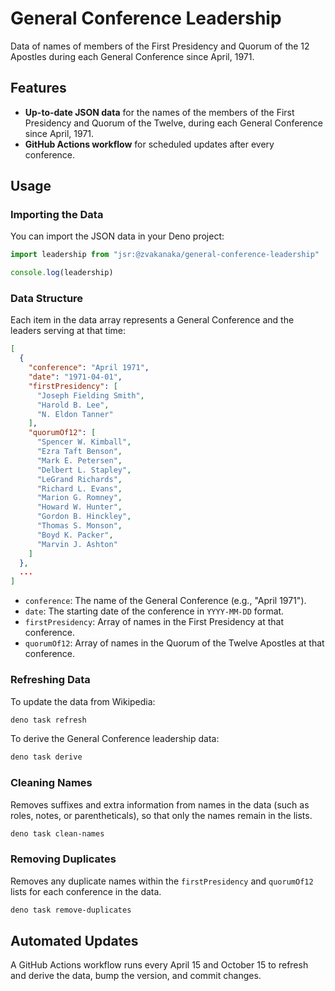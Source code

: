 # General Conference Leadership

Data of names of members of the First Presidency and Quorum of the 12 Apostles during each General Conference since April, 1971.

## Features

- **Up-to-date JSON data** for the names of the members of the First Presidency and Quorum of the Twelve, during each General Conference since April, 1971.
- **GitHub Actions workflow** for scheduled updates after every conference.

## Usage

### Importing the Data

You can import the JSON data in your Deno project:

```js
import leadership from "jsr:@zvakanaka/general-conference-leadership"

console.log(leadership)
```

### Data Structure

Each item in the data array represents a General Conference and the leaders serving at that time:

```json
[
  {
    "conference": "April 1971",
    "date": "1971-04-01",
    "firstPresidency": [
      "Joseph Fielding Smith",
      "Harold B. Lee",
      "N. Eldon Tanner"
    ],
    "quorumOf12": [
      "Spencer W. Kimball",
      "Ezra Taft Benson",
      "Mark E. Petersen",
      "Delbert L. Stapley",
      "LeGrand Richards",
      "Richard L. Evans",
      "Marion G. Romney",
      "Howard W. Hunter",
      "Gordon B. Hinckley",
      "Thomas S. Monson",
      "Boyd K. Packer",
      "Marvin J. Ashton"
    ]
  },
  ...
]
```

- `conference`: The name of the General Conference (e.g., "April 1971").
- `date`: The starting date of the conference in `YYYY-MM-DD` format.
- `firstPresidency`: Array of names in the First Presidency at that conference.
- `quorumOf12`: Array of names in the Quorum of the Twelve Apostles at that conference.

### Refreshing Data

To update the data from Wikipedia:

```sh
deno task refresh
```

To derive the General Conference leadership data:

```sh
deno task derive
```

### Cleaning Names

Removes suffixes and extra information from names in the data (such as roles, notes, or parentheticals), so that only the names remain in the lists.

```sh
deno task clean-names
```

### Removing Duplicates

Removes any duplicate names within the `firstPresidency` and `quorumOf12` lists for each conference in the data.

```sh
deno task remove-duplicates
```

## Automated Updates

A GitHub Actions workflow runs every April 15 and October 15 to refresh and derive the data, bump the version, and commit changes.

